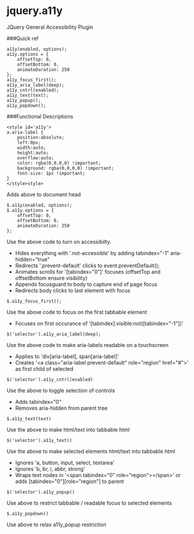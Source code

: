 jquery.a11y
============


JQuery General Accessibility Plugin  

###Quick ref
```
a11y(enabled, options);
a11y.options = {
	offsetTop: 0,
	offsetBottom: 0,
	animateDuration: 250
};
a11y_focus_first();
a11y_aria_label(deep);
a11y_cntrl(enabled);
a11y_text(text);
a11y_popup();
a11y_popdown();
````
  
###Functional Descriptions
  
```
<style id='a11y'>
a.aria-label {
	position:absolute;
	left:0px;
	width:auto;
	height:auto;
	overflow:auto;
	color: rgba(0,0,0,0) !important;
	background: rgba(0,0,0,0) !important;
	font-size: 1px !important;
}
</style>style>

```
Adds above to document head  
  
  
```
$.a11y(enabled, options);
$.a11y.options = {
	offsetTop: 0,
	offsetBottom: 0,
	animateDuration: 250
};
```
Use the above code to turn on accessibilty.  
* Hides everything with '.not-accessible' by adding tabindex="-1" aria-hidden="true"  
* Redirects '.prevent-default' clicks to event.preventDefault();  
* Animates scrolls for '[tabindex="0"]' focuses (offsetTop and offsetBottom ensure visibility)  
* Appends focusguard to body to capture end of page focus  
* Redirects body clicks to last element with focus  
  
  

```
$.a11y_focus_first();
```
Use the above code to focus on the first tabbable element   
* Focuses on first occurance of '[tabindex]:visible:not([tabindex="-1"])'  
  
  

```
$('selector').a11y_aria_label(deep);
```
Use the above code to make aria-labels readable on a touchscreen  
* Applies to 'div[aria-label], span[aria-label]'  
* Creates '&lt;a class="aria-label prevent-default" role="region" href="#"&gt;' as first child of selected  
  
  

```
$('selector').a11y_cntrl(enabled)
```
Use the above to toggle selection of controls  
* Adds tabindex="0"  
* Removes aria-hidden from parent tree   
  
  
```
$.a11y_text(text)
```
Use the above to make html/text into tabbable html  
  
    
```
$('selector').a11y_text()
```
Use the above to make selected elements html/text into tabbable html  
* Ignores 'a, button, input, select, textarea'  
* Ignores 'b, br, i, abbr, strong'  
* Wraps text nodes in '&lt;span tabindex="0" role="region"&gt;&lt;/span&gt;' or adds [tabindex="0"][role="region"] to parent    
  

```
$('selector').a11y_popup()
```
Use above to restrict tabbable / readable focus to selected elements  
  
  
```
$.a11y_popdown()
```
Use above to relax a11y_popup restriction  
  
    
